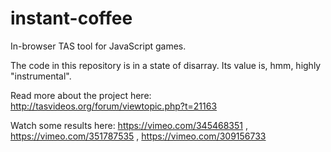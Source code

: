 # instant-coffee
In-browser TAS tool for JavaScript games.

The code in this repository is in a state of disarray. Its value is, hmm, highly "instrumental".

Read more about the project here: http://tasvideos.org/forum/viewtopic.php?t=21163

Watch some results here: https://vimeo.com/345468351 , https://vimeo.com/351787535 , https://vimeo.com/309156733
